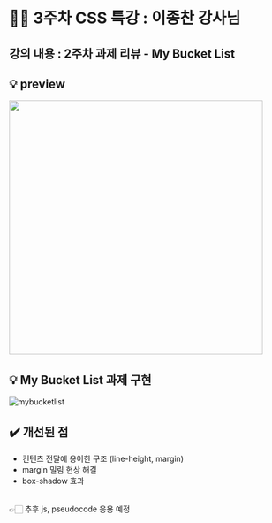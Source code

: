 # 🧚🏻 3주차 CSS 특강 : 이종찬 강사님 

## 강의 내용 : 2주차 과제 리뷰 - My Bucket List

## 💡 preview

<img src="https://user-images.githubusercontent.com/112460430/189605523-820e2cc0-3161-44fe-93e6-349c463d4be2.png" width="459">

     
## 💡 My Bucket List 과제 구현

![mybucketlist](https://user-images.githubusercontent.com/112460430/190165081-3a7bbb86-c3d8-4c24-a81e-b1f7285fb5d1.png)

## ✔️ 개선된 점

- 컨텐츠 전달에 용이한 구조 (line-height, margin)
- margin 밀림 현상 해결
- box-shadow 효과

<br>
👉🏻 추후 js, pseudocode 응용 예정
